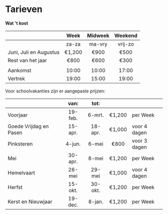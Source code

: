 # Tarieven

**Wat 't kost**

|                        |  Week  | Midweek | Weekend |
| ---------------------- | :----: | :-----: | :-----: |
|                        | za-za  | ma-vry | vrij-zo |
| Juni, Juli en Augustus | €1,200 |  €900   |  €500   |
| Rest van het jaar      |  €800  |  €600   |  €300   |
|                        |        |         |         |
| Aankomst               | 10:00  |  10:00  |  17:00  |
| Vertrek                | 19:00  |  15:00  |  19:00  |



Voor schoolvakanties zijn er aangepaste prijzen:

|                        |  van:   |  tot:   |        |              |
| ---------------------- | :-----: | :-----: | :----: | ------------ |
| Voorjaar               | 19-feb. | 6-mrt.  | €1,200 | per Week     |
| Goede Vrijdag en Pasen | 15-apr. | 18-apr. | €1,000 | voor 4 dagen |
| Pinksteren             | 4-jun.  |  6-mei  |  €800  | voor 3 dagen |
| Mei                    | 30-apr. |  8-mei  | €1,200 | per Week     |
| Hemelvaart             | 26-mei  | 29-mei  | €1,000 | voor 4 dagen |
| Herfst                 | 15-okt. | 30-okt. | €1,200 | per Week     |
| Kerst en Nieuwjaar     | 19-dec. | 8-jan.  | €1,200 | per Week     |

